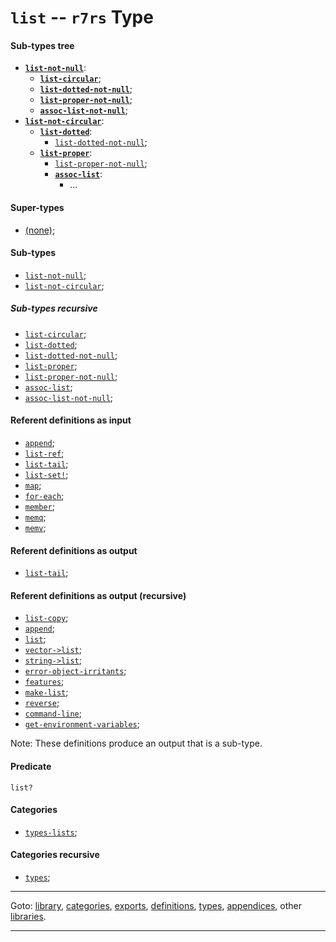 

<a id='type__r7rs__list'></a>

# `list` -- `r7rs` Type


<a id='type__r7rs__list__sub-types-tree'></a>

#### Sub-types tree

* **[`list-not-null`](../../r7rs/types/list-not-null.md#type__r7rs__list-not-null)**:
  * **[`list-circular`](../../r7rs/types/list-circular.md#type__r7rs__list-circular)**;
  * **[`list-dotted-not-null`](../../r7rs/types/list-dotted-not-null.md#type__r7rs__list-dotted-not-null)**;
  * **[`list-proper-not-null`](../../r7rs/types/list-proper-not-null.md#type__r7rs__list-proper-not-null)**;
  * **[`assoc-list-not-null`](../../r7rs/types/assoc-list-not-null.md#type__r7rs__assoc-list-not-null)**;
* **[`list-not-circular`](../../r7rs/types/list-not-circular.md#type__r7rs__list-not-circular)**:
  * **[`list-dotted`](../../r7rs/types/list-dotted.md#type__r7rs__list-dotted)**:
    * [`list-dotted-not-null`](../../r7rs/types/list-dotted-not-null.md#type__r7rs__list-dotted-not-null);
  * **[`list-proper`](../../r7rs/types/list-proper.md#type__r7rs__list-proper)**:
    * [`list-proper-not-null`](../../r7rs/types/list-proper-not-null.md#type__r7rs__list-proper-not-null);
    * **[`assoc-list`](../../r7rs/types/assoc-list.md#type__r7rs__assoc-list)**:
      * ...


<a id='type__r7rs__list__super-types'></a>

#### Super-types

 * [(none)](../../r7rs/types/_index.md#toc__r7rs__types);


<a id='type__r7rs__list__sub-types'></a>

#### Sub-types

 * [`list-not-null`](../../r7rs/types/list-not-null.md#type__r7rs__list-not-null);
 * [`list-not-circular`](../../r7rs/types/list-not-circular.md#type__r7rs__list-not-circular);


<a id='type__r7rs__list__sub-types-recursive'></a>

##### Sub-types recursive

 * [`list-circular`](../../r7rs/types/list-circular.md#type__r7rs__list-circular);
 * [`list-dotted`](../../r7rs/types/list-dotted.md#type__r7rs__list-dotted);
 * [`list-dotted-not-null`](../../r7rs/types/list-dotted-not-null.md#type__r7rs__list-dotted-not-null);
 * [`list-proper`](../../r7rs/types/list-proper.md#type__r7rs__list-proper);
 * [`list-proper-not-null`](../../r7rs/types/list-proper-not-null.md#type__r7rs__list-proper-not-null);
 * [`assoc-list`](../../r7rs/types/assoc-list.md#type__r7rs__assoc-list);
 * [`assoc-list-not-null`](../../r7rs/types/assoc-list-not-null.md#type__r7rs__assoc-list-not-null);


<a id='type__r7rs__list__referent-definitions-input'></a>

#### Referent definitions as input

 * [`append`](../../r7rs/definitions/append.md#definition__r7rs__append);
 * [`list-ref`](../../r7rs/definitions/list-ref.md#definition__r7rs__list-ref);
 * [`list-tail`](../../r7rs/definitions/list-tail.md#definition__r7rs__list-tail);
 * [`list-set!`](../../r7rs/definitions/list-set_21.md#definition__r7rs__list-set_21);
 * [`map`](../../r7rs/definitions/map.md#definition__r7rs__map);
 * [`for-each`](../../r7rs/definitions/for-each.md#definition__r7rs__for-each);
 * [`member`](../../r7rs/definitions/member.md#definition__r7rs__member);
 * [`memq`](../../r7rs/definitions/memq.md#definition__r7rs__memq);
 * [`memv`](../../r7rs/definitions/memv.md#definition__r7rs__memv);


<a id='type__r7rs__list__referent-definitions-output'></a>

#### Referent definitions as output

 * [`list-tail`](../../r7rs/definitions/list-tail.md#definition__r7rs__list-tail);


<a id='type__r7rs__list__referent-definitions-output-recursive'></a>

#### Referent definitions as output (recursive)

 * [`list-copy`](../../r7rs/definitions/list-copy.md#definition__r7rs__list-copy);
 * [`append`](../../r7rs/definitions/append.md#definition__r7rs__append);
 * [`list`](../../r7rs/definitions/list.md#definition__r7rs__list);
 * [`vector->list`](../../r7rs/definitions/vector-_3e_list.md#definition__r7rs__vector-_3e_list);
 * [`string->list`](../../r7rs/definitions/string-_3e_list.md#definition__r7rs__string-_3e_list);
 * [`error-object-irritants`](../../r7rs/definitions/error-object-irritants.md#definition__r7rs__error-object-irritants);
 * [`features`](../../r7rs/definitions/features.md#definition__r7rs__features);
 * [`make-list`](../../r7rs/definitions/make-list.md#definition__r7rs__make-list);
 * [`reverse`](../../r7rs/definitions/reverse.md#definition__r7rs__reverse);
 * [`command-line`](../../r7rs/definitions/command-line.md#definition__r7rs__command-line);
 * [`get-environment-variables`](../../r7rs/definitions/get-environment-variables.md#definition__r7rs__get-environment-variables);

Note:  These definitions produce an output that is a sub-type.


<a id='type__r7rs__list__predicate'></a>

#### Predicate

````
list?
````


<a id='type__r7rs__list__categories'></a>

#### Categories

 * [`types-lists`](../../r7rs/categories/types-lists.md#category__r7rs__types-lists);


<a id='type__r7rs__list__categories-recursive'></a>

#### Categories recursive

 * [`types`](../../r7rs/categories/types.md#category__r7rs__types);

----

Goto: [library](../../r7rs/_index.md#library__r7rs), [categories](../../r7rs/categories/_index.md#toc__r7rs__categories), [exports](../../r7rs/exports/_index.md#toc__r7rs__exports), [definitions](../../r7rs/definitions/_index.md#toc__r7rs__definitions), [types](../../r7rs/types/_index.md#toc__r7rs__types), [appendices](../../r7rs/appendices/_index.md#toc__r7rs__appendices), other [libraries](../../_libraries.md#toc__libraries).

----

